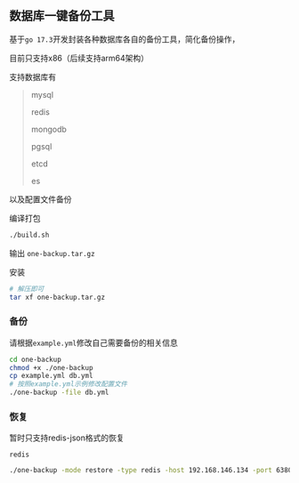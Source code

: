 ## 数据库一键备份工具

基于`go 17.3`开发封装各种数据库各自的备份工具，简化备份操作，

目前只支持x86（后续支持arm64架构）

支持数据库有

>mysql
>
>redis
>
>mongodb
>
>pgsql
>
>etcd
>
>es

以及配置文件备份

编译打包

```bash
./build.sh
```

输出 `one-backup.tar.gz`

安装

```bash
# 解压即可
tar xf one-backup.tar.gz
```

### 备份

请根据`example.yml`修改自己需要备份的相关信息

```bash
cd one-backup
chmod +x ./one-backup
cp example.yml db.yml
# 按照example.yml示例修改配置文件
./one-backup -file db.yml
```

### 恢复

暂时只支持redis-json格式的恢复

`redis`

```bash
./one-backup -mode restore -type redis -host 192.168.146.134 -port 6380 -password xxx -db 0 -src "./dump.json"
```

